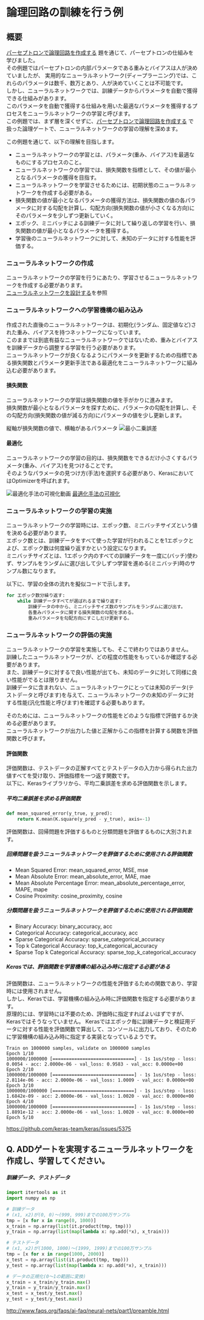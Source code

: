 # 論理回路の訓練を行う例

## 概要
[パーセプトロンで論理回路を作成する](../perceptron) 題を通じて、パーセプトロンの仕組みを学びました。  
その例題ではパーセプトロンの内部パラメータである重みとバイアスは人が決めていましたが、 実用的なニューラルネットワーク(ディープラーニング)では、これらのパラメータは数千、数万とあり、人が決めていくことは不可能です。  
しかし、ニューラルネットワークでは、訓練データからパラメータを自動で獲得できる仕組みがあります。  
このパラメータを自動で獲得する仕組みを用いた最適なパラメータを獲得するプロセスをニューラルネットワークの学習と呼びます。  
この例題では、まず層を深くせずに、[パーセプトロンで論理回路を作成する](../perceptron) で扱った論理ゲートで、ニューラルネットワークの学習の理解を深めます。  

この例題を通じて、以下の理解を目指します。  

- ニューラルネットワークの学習とは、パラメータ(重み、バイアス)を最適なものにするプロセスのこと。
- ニューラルネットワークの学習では、損失関数を指標として、その値が最小となるパラメータの獲得を目指す。
- ニューラルネットワークを学習させるためには、初期状態のニューラルネットワークを作成する必要がある。
- 損失関数の値が最小となるパラメータの獲得方法は、損失関数の値の各パラメータに対する勾配を計算し、勾配方向(損失関数の値が小さくなる方向)にそのパラメータを少しずつ更新していく。
- エポック、ミニバッチによる訓練データに対して繰り返しの学習を行い、損失関数の値が最小となるパラメータを獲得する。
- 学習後のニューラルネットワークに対して、未知のデータに対する性能を評価する。

### ニューラルネットワークの作成
ニューラルネットワークの学習を行うにあたり、学習させるニューラルネットワークを作成する必要があります。  
[ニューラルネットワークを設計する](../neural_network)を参照

### ニューラルネットワークへの学習機構の組み込み
作成された直後のニューラルネットワークは、初期化(ランダム、固定値など)された重み、バイアスを持つネットワークになっています。  
このままでは到底有益なニューラルネットワークではないため、重みとバイアスを訓練データから調整する学習を行う必要があります。  
ニューラルネットワークが良くなるようにパラメータを更新するための指標である損失関数とパラメータ更新手法である最適化をニューラルネットワークに組み込む必要があります。  

#### 損失関数
ニューラルネットワークの学習は損失関数の値を手がかりに進みます。  
損失関数が最小となるパラメータを探すために、パラメータの勾配を計算し、その勾配方向(損失関数の値が減る方向)にパラメータの値を少し更新します。  

縦軸が損失関数の値で、横軸があるパラメータ
![最小二乗誤差](img/loss_function_and_weight.png)

#### 最適化
ニューラルネットワークの学習の目的は、損失関数をできるだけ小さくするパラメータ(重み、バイアス)を見つけることです。  
そのようなパラメータの見つけ方(手法)を選択する必要があり、KerasにおいてはOptimizerを呼ばれます。  

![最適化手法の可視化動画](https://github.com/Jaewan-Yun/optimizer-visualization/blob/master/figures/movie11.gif)
[最適化手法の可視化](https://github.com/Jaewan-Yun/optimizer-visualization)


### ニューラルネットワークの学習の実施
ニューラルネットワークの学習時には、エポック数、ミニバッチサイズという値を決める必要があります。  
エポック数とは、訓練データをすべて使った学習が行われることを1エポックとよび、エポック数は何度繰り返すかという設定になります。  
ミニバッチサイズとは、1エポック内のすべての訓練データを一度に(バッチ)使わず、サンプルをランダムに選び出して少しずつ学習を進める(ミニバッチ)時のサンプル数になります。  

以下に、学習の全体の流れを擬似コードで示します。  
```python
for エポック数分繰り返す:
    while 訓練データすべてが選ばれるまで繰り返す:
        訓練データの中から、ミニバッチサイズ数のサンプルをランダムに選び出す。
        各重みパラメータに関する損失関数の勾配を求める。
        重みパラメータを勾配方向にすこしだけ更新する。
```

### ニューラルネットワークの評価の実施
ニューラルネットワークの学習を実施しても、そこで終わりではありません。  
訓練したニューラルネットワークが、どの程度の性能をもっているか確認する必要があります。  
また、訓練データに対するで良い性能が出ても、未知のデータに対して同様に良い性能がでるとは限りません。  
訓練データに含まれない、ニューラルネットワークにとっては未知のデータ(テストデータと呼びます)を与えて、ニューラルネットワークの未知のデータに対する性能(汎化性能と呼びます)を確認する必要もあります。  

そのためには、ニューラルネットワークの性能をどのような指標で評価するか決める必要があります。  
ニューラルネットワークが出力した値と正解からこの指標を計算する関数を評価関数と呼びます。  

#### 評価関数
評価関数は、テストデータの正解すべてとテストデータの入力から得られた出力値すべてを受け取り、評価指標を一つ返す関数です。  
以下に、Kerasライブラリから、平均二乗誤差を求める評価関数を示します。  

##### 平均二乗誤差を求める評価関数
```python
def mean_squared_error(y_true, y_pred):
    return K.mean(K.square(y_pred - y_true), axis=-1)
```

評価関数は、回帰問題を評価するものと分類問題を評価するものに大別されます。　　

##### 回帰問題を扱うニューラルネットワークを評価するために使用される評価関数
- Mean Squared Error: mean_squared_error, MSE, mse
- Mean Absolute Error: mean_absolute_error, MAE, mae
- Mean Absolute Percentage Error: mean_absolute_percentage_error, MAPE, mape
- Cosine Proximity: cosine_proximity, cosine

##### 分類問題を扱うニューラルネットワークを評価するために使用される評価関数
- Binary Accuracy: binary_accuracy, acc
- Categorical Accuracy: categorical_accuracy, acc
- Sparse Categorical Accuracy: sparse_categorical_accuracy
- Top k Categorical Accuracy: top_k_categorical_accuracy
- Sparse Top k Categorical Accuracy: sparse_top_k_categorical_accuracy

##### Kerasでは、評価関数を学習機構の組み込み時に指定する必要がある
評価関数は、ニューラルネットワークの性能を評価するための関数であり、学習時には使用されません。  
しかし、Kerasでは、学習機構の組み込み時に評価関数を指定する必要があります。  
原理的には、学習時には不要のため、評価時に指定すればよいはずですが、Kerasではそうなっていません。
Kerasではエポック毎に訓練データと検証用データに対する性能を評価関数で算出して、コンソールに出力しており、そのために学習機構の組み込み時に指定する実装となっているようです。  

```
Train on 1000000 samples, validate on 1000000 samples
Epoch 1/10
1000000/1000000 [==============================] - 1s 1us/step - loss: 0.0054 - acc: 2.0000e-06 - val_loss: 0.9583 - val_acc: 0.0000e+00
Epoch 2/10
1000000/1000000 [==============================] - 1s 1us/step - loss: 2.8114e-06 - acc: 2.0000e-06 - val_loss: 1.0009 - val_acc: 0.0000e+00
Epoch 3/10
1000000/1000000 [==============================] - 1s 1us/step - loss: 1.6842e-09 - acc: 2.0000e-06 - val_loss: 1.0020 - val_acc: 0.0000e+00
Epoch 4/10
1000000/1000000 [==============================] - 1s 1us/step - loss: 1.8891e-12 - acc: 2.0000e-06 - val_loss: 1.0020 - val_acc: 0.0000e+00
Epoch 5/10
```

https://github.com/keras-team/keras/issues/5375


## Q. ADDゲートを実現するニューラルネットワークを作成し、学習してください。

##### 訓練データ、テストデータ
```python
import itertools as it
import numpy as np

# 訓練データ
# (x1, x2)が(0, 0)〜(999, 999)までの100万サンプル
tmp = [x for x in range(0, 1000)]
x_train = np.array(list(it.product(tmp, tmp)))
y_train = np.array(list(map(lambda x: np.add(*x), x_train)))

# テストデータ
# (x1, x2)が(1000, 1000)〜(1999, 1999)までの100万サンプル
tmp = [x for x in range(1000, 2000)]
x_test = np.array(list(it.product(tmp, tmp)))
y_test = np.array(list(map(lambda x: np.add(*x), x_train)))

# データの正規化(0〜1の範囲に変換)
x_train = x_train/y_train.max()
y_train = y_train/y_train.max()
x_test = x_test/y_test.max()
y_test = y_test/y_test.max()
```

http://www.faqs.org/faqs/ai-faq/neural-nets/part1/preamble.html